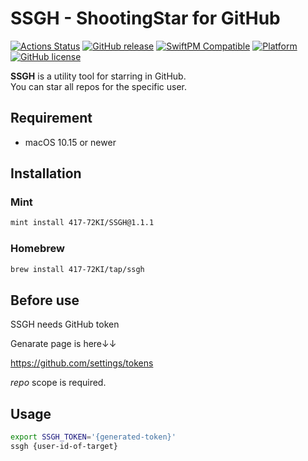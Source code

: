 # SSGH - ShootingStar for GitHub
[![Actions Status](https://github.com/417-72KI/SSGH/workflows/Test/badge.svg)](https://github.com/417-72KI/SSGH/actions)
[![GitHub release](https://img.shields.io/github/release/417-72KI/SSGH/all.svg)](https://github.com/417-72KI/SSGH/releases)
[![SwiftPM Compatible](https://img.shields.io/badge/SwiftPM-compatible-brightgreen.svg)](https://swift.org/package-manager)
[![Platform](https://img.shields.io/badge/Platforms-macOS%7CLinux-blue.svg)](https://github.com/417-72KI/SSGH)
[![GitHub license](https://img.shields.io/badge/license-MIT-lightgrey.svg)](https://raw.githubusercontent.com/417-72KI/SSGH/master/LICENSE)

**SSGH** is a utility tool for starring in GitHub.  
You can star all repos for the specific user.

## Requirement
- macOS 10.15 or newer

## Installation
### Mint

```sh
mint install 417-72KI/SSGH@1.1.1
```

### Homebrew

```sh
brew install 417-72KI/tap/ssgh
```

## Before use
SSGH needs GitHub token

Genarate page is here↓↓

https://github.com/settings/tokens

*repo* scope is required.

## Usage
```sh
export SSGH_TOKEN='{generated-token}'
ssgh {user-id-of-target}
```
